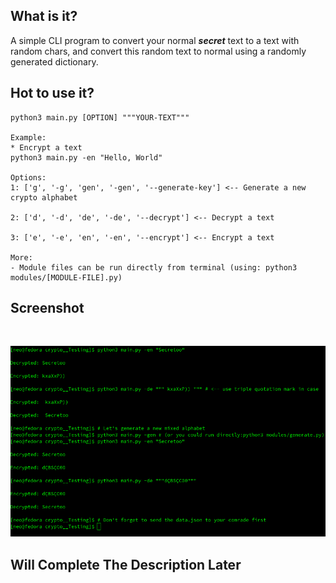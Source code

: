 ## What is it?
A simple CLI program to convert your normal ***secret*** text to a text with random chars, and convert this random text to normal using a randomly generated dictionary.

## Hot to use it?
```
python3 main.py [OPTION] """YOUR-TEXT""" 

Example:
* Encrypt a text
python3 main.py -en "Hello, World"

Options:
1: ['g', '-g', 'gen', '-gen', '--generate-key'] <-- Generate a new crypto alphabet

2: ['d', '-d', 'de', '-de', '--decrypt'] <-- Decrypt a text

3: ['e', '-e', 'en', '-en', '--encrypt'] <-- Encrypt a text

More:
- Module files can be run directly from terminal (using: python3 modules/[MODULE-FILE].py)

```

## Screenshot

<br>
<p align="center">
<img src="images/example.png"/>
</p>


## Will Complete The Description Later
